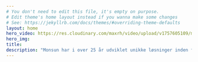 ```yaml
---
# You don't need to edit this file, it's empty on purpose.
# Edit theme's home layout instead if you wanna make some changes
# See: https://jekyllrb.com/docs/themes/#overriding-theme-defaults
layout: home
hero_video: https://res.cloudinary.com/maxrh/video/upload/v1757605109/monsun.dk/Videos/experimentsinmotiongraphics_24_uuzoki.mp4
hero_img: 
title: 
description: "Monsun har i over 25 år udviklet unikke løsninger inden for visuel kommunikation fra hjertet af Nørrebro."
---
```

